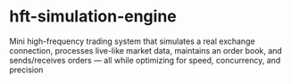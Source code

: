 # hft-simulation-engine
Mini high-frequency trading system that simulates a real exchange connection, processes live-like market data, maintains an order book, and sends/receives orders — all while optimizing for speed, concurrency, and precision
